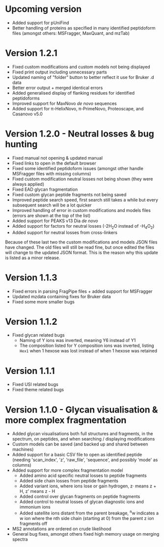 # Upcoming version

- Added support for pUniFind
- Better handling of proteins as specified in many identified peptidoform files (amongst others: MSFragger, MaxQuant, and mzTab)

# Version 1.2.1

- Fixed custom modifications and custom models not being displayed
- Fixed print output including unnecessary parts
- Updated naming of "folder" button to better reflect it use for Bruker .d data
- Better error output + merged identical errors
- Added generalised display of flanking residues for identified peptidoforms
- Improved support for MaxNovo _de novo_ sequences
- Added support for π-HelixNovo, π-PrimeNovo, Proteoscape, and Casanovo v5.0

# Version 1.2.0 - Neutral losses & bug hunting

- Fixed manual not opening & updated manual
- Fixed links to open in the default browser
- Fixed some identified peptidoform issues (amongst other handle MSFragger files with missing columns)
- Fixed custom modification neutral losses not being shown (they were always applied)
- Fixed EAD glycan fragmentation
- Fixed custom glycan peptide fragments not being saved
- Improved peptide search speed, first search still takes a while but every subsequent search will be a lot quicker
- Improved handling of error in custom modifications and models files (errors are shown at the top of the list)
- Added support for PEAKS v13 Dia _de novo_
- Added support for factors for neutral losses (-2H<sub>2</sub>O instead of -H<sub>4</sub>O<sub>2</sub>)
- Added support for neutral losses from cross-linkers
 
Because of these last two the custom modifications and models JSON files have changed. The old files will still be read fine, but once edited the files will change to the updated JSON format. This is the reason why this update is listed as a minor release.

# Version 1.1.3

 - Fixed errors in parsing FragPipe files + added support for MSFragger
 - Updated mzdata containing fixes for Bruker data
 - Fixed some more smaller bugs

# Version 1.1.2

 - Fixed glycan related bugs
   - Naming of Y ions was inverted, meaning Y6 instead of Y1
   - The composition listed for Y composition ions was inverted, listing `Hex1` when 1 hexose was lost instead of when 1 hexose was retained

# Version 1.1.1

 - Fixed USI related bugs
 - Fixed theme related bugs

# Version 1.1.0 - Glycan visualisation & more complex fragmentation

 - Added glycan visualisations both full structures and fragments, in the spectrum, on peptides, and when searching / displaying modifications
 - Custom models can be saved (and backed up and shared between machines)
 - Added support for a basic CSV file to open as identified peptide (needing 'scan_index', 'z', 'raw_file', 'sequence', and possibly 'mode' as columns)
 - Added support for more complex fragmentation model
    - Added amino acid specific neutral losses to peptide fragments
    - Added side chain losses from peptide fragments
    - Added variant ions, where ions lose or gain hydrogen, z· means z + H, z' means z - H
    - Added control over glycan fragments on peptide fragments
    - Added control to neutral losses of glycan diagnostic ions and immonium ions
    - Added satellite ions distant from the parent breakage, <sup>n</sup>w indicates a w ion where the nth side chain (starting at 0) from the parent z ion fragments off
 - MS2 annotations are ordered on crude likelihood
 - General bug fixes, amongst others fixed high memory usage on merging spectra
